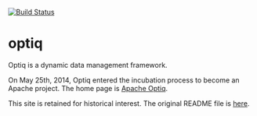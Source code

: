 [![Build Status](https://travis-ci.org/julianhyde/optiq.png)](https://travis-ci.org/julianhyde/optiq)

optiq
=====

Optiq is a dynamic data management framework.

On May 25th, 2014, Optiq entered the incubation process to become an Apache project.
The home page is <a href="http://incubator.apache.org/projects/optiq.html">Apache Optiq</a>.

This site is retained for historical interest.
The original README file is <a href="README-old.md">here</a>.
